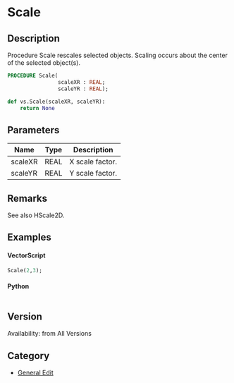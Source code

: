 # Scale

## Description
Procedure Scale rescales selected objects. Scaling occurs about the center of the selected object(s).

```pascal
PROCEDURE Scale(
				scaleXR : REAL;
				scaleYR : REAL);
```

```python
def vs.Scale(scaleXR, scaleYR):
    return None
```

## Parameters
|Name|Type|Description|
|---|---|---|
|scaleXR|REAL|X scale factor.|
|scaleYR|REAL|Y scale factor.|

## Remarks
See also HScale2D.

## Examples
#### VectorScript ####
```pascal
Scale(2,3);
```
#### Python ####
```python

```

## Version
Availability: from All Versions

## Category
* [General Edit](../Categories/General%20Edit.md)
